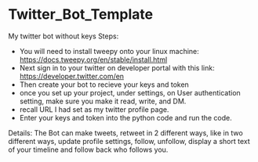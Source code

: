 # Twitter_Bot_Template
My twitter bot without keys
Steps:

 - You will need to install tweepy onto your linux machine: https://docs.tweepy.org/en/stable/install.html
 - Next sign in to your twitter on developer portal with this link: https://developer.twitter.com/en
 - Then create your bot to recieve your keys and token
 - once you set up your project, under settings, on User authentication setting, make sure you make it read, write, and DM.
 - recall URL  I had set as my twitter profile page.
 - Enter your keys and token into the python code and run the code.


 Details:
  The Bot can make tweets, retweet in 2 different ways, like in two different ways, update profile settings, follow, unfollow, display a short text of your timeline and follow back who follows you.
